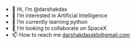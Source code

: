 - 👋 Hi, I’m @darshakdas
- 👀 I’m interested in Artificial Intelligence 
- 🌱 I’m currently learning python
- 💞️ I’m looking to collaborate on SpaceX
- 📫 How to reach me darshakdasskb@gmail.com

<!---
darshakdas/darshakdas is a ✨ special ✨ repository because its `README.md` (this file) appears on your GitHub profile.
You can click the Preview link to take a look at your changes.
--->
